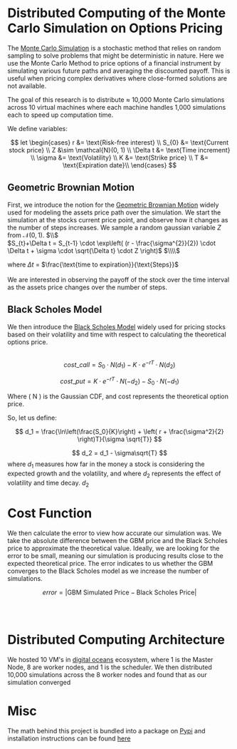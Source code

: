 # Distributed Computing of the Monte Carlo Simulation on Options Pricing

The [Monte Carlo Simulation](https://en.wikipedia.org/wiki/Monte_Carlo_method) is a stochastic method that relies on random sampling to solve problems that might be deterministic in nature. Here we use the Monte Carlo Method to price options of a financial instrument by simulating various future paths and averaging the discounted payoff. This is useful when pricing complex derivatives where close-formed solutions are not available.

The goal of this research is to distribute $\approx$ 10,000 Monte Carlo simulations across 10 virtual machines where each machine handles 1,000 simulations each to speed up computation time.

We define variables:

$$
let \begin{cases}
r &= \text{Risk-free interest} \\
S_{0} &= \text{Current stock price} \\
Z &\sim \mathcal{N}(0, 1) \\
\Delta t &= \text{Time increment} \\
\sigma &= \text{Volatility} \\
K &= \text{Strike price} \\
T &= \text{Expiration date}\\
\end{cases}
$$

## Geometric Brownian Motion

First, we introduce the notion for the [Geometric Brownian Motion](https://en.wikipedia.org/wiki/Geometric_Brownian_motion) widely used for modeling the assets price path over the simulation. We start the simulation at the stocks current price point, and observe how it changes as the number of steps increases. We sample a random gaussian variable $Z$ from $\mathcal{N}(0,1)$. $\\$
<br>
$S_{t}+\Delta t = S_{t-1} \cdot \exp\left( (r - \frac{\sigma^{2}}{2}) \cdot \Delta t + \sigma \cdot \sqrt{\Delta t} \cdot Z \right)$ $\\\\$

where $\Delta t$ = $\frac{\text{time to expiration}}{\text{Steps}}$
<br><br>
We are interested in observing the payoff of the stock over the time interval as the assets price changes over the number of steps.

## Black Scholes Model

We then introduce the [Black Scholes Model](https://en.wikipedia.org/wiki/Black%E2%80%93Scholes_model) widely used for pricing stocks based on their volatility and time with respect to calculating the theoretical options price.
<br><br>

$$ cost\_{call} = S_0 \cdot N(d_1) - K \cdot e^{-rT} \cdot N(d_2) $$

$$ cost\_{put} = K \cdot e^{-rT} \cdot N(-d_2) - S_0 \cdot N(-d_1) $$

Where \( N \) is the Gaussian CDF, and cost represents the theoretical option price.

So, let us define:

$$ d_1 = \frac{\ln\left(\frac{S_0}{K}\right) + \left( r + \frac{\sigma^2}{2} \right)T}{\sigma \sqrt{T}} $$

$$ d_2 = d_1 - \sigma\sqrt{T} $$
where $d_1$ measures how far in the money a stock is considering the expected growth and the volatility, and where $d_2$ represents the effect of volatility and time decay. $d_2$

# Cost Function

We then calculate the error to view how accurate our simulation was. We take the absolute difference between the GBM price and the Black Scholes price to approximate the theoretical value. Ideally, we are looking for the error to be small, meaning our simulation is producing results close to the expected theoretical price. The error indicates to us whether the GBM converges to the Black Scholes model as we increase the number of simulations.

$$ error = | \text{GBM Simulated Price} - \text{Black Scholes Price} | $$
<br><br>

# Distributed Computing Architecture

We hosted 10 VM's in [digital oceans](https://www.digitalocean.com/?utm_campaign=&utm_adgroup=&_keyword=digital%20ocean&_device=c&_adposition=&utm_content=&utm_medium=&utm_source=google&gad_source=1&gclid=CjwKCAjwx4O4BhAnEiwA42SbVGPd3FV9jRBghMXYhcsiOsN7E9DckmcgPRoOFcq0reL170Vf2X3faBoCasMQAvD_BwE) ecosystem, where 1 is the Master Node, 8 are worker nodes, and 1 is the scheduler. We then distributed 10,000 simulations across the 8 worker nodes and found that as our simulation converged

# Misc

The math behind this project is bundled into a package on [Pypi](https://pypi.org/manage/project/mc-option-simulator-yale/releases/) and installation instructions can be found [here](https://github.com/yalehacks/MonteMath/blob/main/MonteCarloPricing/readme.MD)
